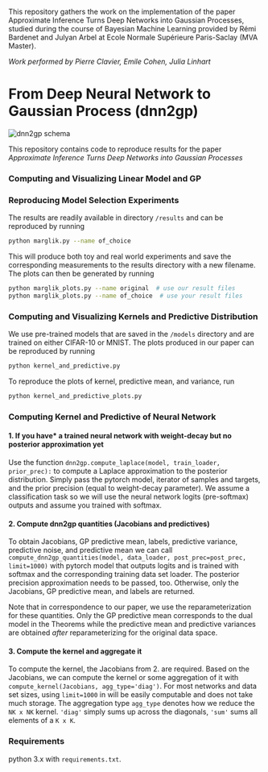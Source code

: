 This repository gathers the work on the implementation of the paper Approximate Inference Turns Deep Networks into Gaussian Processes, studied during the course of Bayesian Machine Learning provided by Rémi Bardenet and Julyan Arbel at Ecole Normale Supérieure Paris-Saclay (MVA Master).

*Work performed by Pierre Clavier, Emile Cohen, Julia Linhart*



# From Deep Neural Network to Gaussian Process (dnn2gp)
![dnn2gp schema](https://github.com/team-approx-bayes/dnn2gp/blob/master/figures/dnn2gp_schema.png)

This repository contains code to reproduce results for the paper *Approximate Inference Turns Deep Networks into Gaussian Processes*

### Computing and Visualizing Linear Model and GP

### Reproducing Model Selection Experiments

The results are readily available in directory `/results` and can be reproduced by running
```bash
python marglik.py --name of_choice
```

This will produce both toy and real world experiments and save the corresponding measurements
to the results directory with a new filename. The plots can then be generated by running
```bash
python marglik_plots.py --name original  # use our result files
python marglik_plots.py --name of_choice  # use your result files
```

### Computing and Visualizing Kernels and Predictive Distribution

We use pre-trained models that are saved in the `/models` directory and are trained on 
either CIFAR-10 or MNIST. The plots produced in our paper can be reproduced by running
```bash
python kernel_and_predictive.py
```
To reproduce the plots of kernel, predictive mean, and variance, run
```bash
python kernel_and_predictive_plots.py
``` 

### Computing Kernel and Predictive of Neural Network

#### 1. If you have* a trained neural network with weight-decay but no posterior approximation yet
Use the function `dnn2gp.compute_laplace(model, train_loader, prior_prec):` to compute a
Laplace approximation to the posterior distribution. Simply pass the pytorch model, iterator of
samples and targets, and the prior precision (equal to weight-decay parameter). We assume a 
classification task so we will use the neural network logits (pre-softmax) outputs and
assume you trained with softmax.

#### 2. Compute dnn2gp quantities (Jacobians and predictives)

To obtain Jacobians, GP predictive mean, labels, predictive variance, predictive noise, 
and predictive mean we can call `compute_dnn2gp_quantities(model, data_loader, post_prec=post_prec, limit=1000)`
with pytorch model that outputs logits and is trained with softmax and the corresponding training
data set loader. The posterior precision approximation needs to be passed, too. Otherwise,
only the Jacobians, GP predictive mean, and labels are returned.

Note that in correspondence to our paper, we use the reparameterization for these quantities.
Only the GP predictive mean corresponds to the dual model in the Theorems while the 
predictive mean and predictive variances are obtained *after* reparameterizing for 
the original data space.

#### 3. Compute the kernel and aggregate it

To compute the kernel, the Jacobians from 2. are required. Based on the Jacobians,
we can compute the kernel or some aggregation of it with `compute_kernel(Jacobians, agg_type='diag')`.
For most networks and data set sizes, using `limit=1000` in will be easily computable and does not
take much storage. The aggregation type `agg_type` denotes how we reduce the `NK x NK` kernel.
`'diag'` simply sums up across the diagonals, `'sum'` sums all elements of a `K x K`.


### Requirements

python 3.x with `requirements.txt`.
